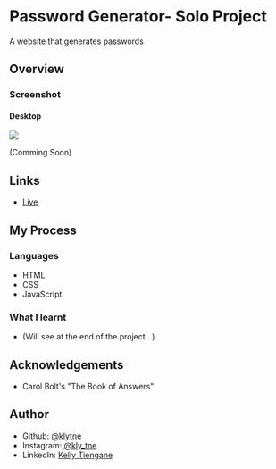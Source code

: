 # Password Generator- Solo Project

A website that generates passwords

<h2>Overview</h2>
<h3>Screenshot</h3>
<h4>Desktop</h4>

<img src="#"><p>(Comming Soon)</p>

<h2>Links</h2>
<ul>
  <li><a href="#">Live</a></li>
</ul>

<h2>My Process</h2>
<h3>Languages</h3>
<ul>
  <li>HTML</li>
  <li>CSS</li>
  <li>JavaScript</li>
</ul>

<h3>What I learnt</h3>
<ul>
  <li>(Will see at the end of the project...)</li>
</ul>

<h2>Acknowledgements</h2>
<ul>
  <li>Carol Bolt's "The Book of Answers"</a></li>
</ul>

<h2>Author</h2>
<ul>
  <li>Github: <a href="https://github.com/klytne">@klytne</a></li>
  <li>Instagram: <a href="https://www.instagram.com/kly.tne/">@kly_tne</a></li>
  <li>LinkedIn: <a href="https://www.linkedin.com/in/kelly-tiengane-4b72572a6/">Kelly Tiengane</li>
</ul>